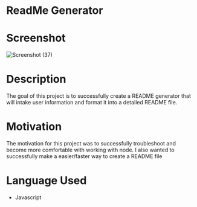 # ReadMe Generator

# Screenshot 
![Screenshot (37)](https://user-images.githubusercontent.com/100052698/202377663-c4897387-1a5c-49c4-8380-cfd9d368b9bf.png)

# Description
The goal of this project is to successfully create a README generator that will intake user information and format it into a detailed README file. 

# Motivation
The motivation for this project was to successfully troubleshoot and become more comfortable with working with node. I also wanted to successfully make a easier/faster way to create a README file

# Language Used
* Javascript

